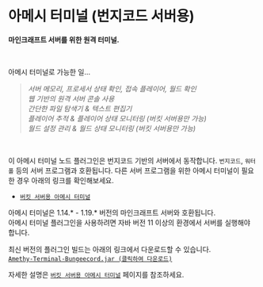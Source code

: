 # 아메시 터미널 (번지코드 서버용)

**마인크래프트 서버를 위한 원격 터미널.**

<br>

아메시 터미널로 가능한 일...

> _서버 메모리, 프로세서 상태 확인, 접속 플레이어, 월드 확인<br>
> 웹 기반의 원격 서버 콘솔 사용<br>
> 간단한 파일 탐색기 & 텍스트 편집기<br>
> 플레이어 추적 & 플레이어 상태 모니터링 (버킷 서버용만 가능)<br>
> 월드 설정 관리 & 월드 상태 모니터링 (버킷 서버용만 가능)_

<br>

이 아메시 터미널 노드 플러그인은 번지코드 기반의 서버에서 동작합니다. `번지코드`, `워터폴` 등의 서버 프로그램과 호환됩니다. 다른 서버 프로그램을 위한 아메시 터미널이 필요한 경우 아래의 링크를 확인해보세요.

- [`버킷 서버용 아메시 터미널`](https://github.com/wnynya/Amethy-Terminal)

아메시 터미널은 1.14.\* - 1.19.\* 버전의 마인크래프트 서버와 호환됩니다.<br>
아메시 터미널 플러그인을 사용하려면 자바 버전 11 이상의 환경에서 서버를 실행해야 합니다.

최신 버전의 플러그인 빌드는 아래의 링크에서 다운로드할 수 있습니다.<br>
[`Amethy-Terminal-Bungeecord.jar (클릭하여 다운로드)`](https://api.wany.io/amethy/repository/Amethy-Terminal-Bungeecord/release/latest/Amethy-Terminal-Bungeecord.jar)

자세한 설명은 [`버킷 서버용 아메시 터미널`](https://github.com/wnynya/Amethy-Terminal) 페이지를 참조하세요.
